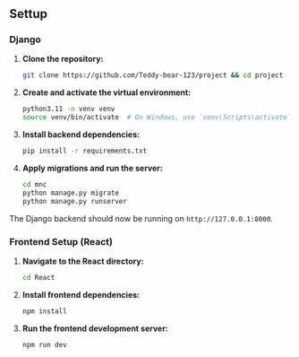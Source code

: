 # <Insert Name Here>

## Settup 
### Django
1. **Clone the repository:**
    ```sh
    git clone https://github.com/Teddy-bear-123/project && cd project
    ```

2. **Create and activate the virtual environment:**
    ```sh
    python3.11 -m venv venv
    source venv/bin/activate  # On Windows, use `venv\Scripts\activate`
    ```

3. **Install backend dependencies:**
    ```sh
    pip install -r requirements.txt
    ```

4. **Apply migrations and run the server:**
    ```sh
    cd mnc
    python manage.py migrate
    python manage.py runserver
    ```

The Django backend should now be running on `http://127.0.0.1:8000`.

### Frontend Setup (React)

1. **Navigate to the React directory:**
    ```sh
    cd React
    ```

2. **Install frontend dependencies:**
    ```sh
    npm install
    ```

3. **Run the frontend development server:**
    ```sh
    npm run dev
    ```


